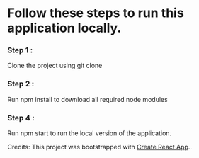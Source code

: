 # Follow these steps to run this application locally.

### Step 1 :
Clone the project using git clone

### Step 2 :
Run npm install to download all required node modules

### Step 4 :
Run npm start to run the local version of the application.

Credits: This project was bootstrapped with [Create React App](https://github.com/facebook/create-react-app)..